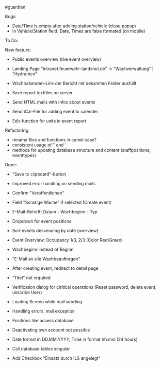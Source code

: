 #guardian

Bugs:

- Date/Time is empty after adding station/vehicle (close popup)
- In Vehicle/Station field: Date, Times are false formated (on mobile)


To Do: 


New feature:

- Public events overview (like event overview)

- Landing Page "intranet.feuerwehr-landshut.de" -> "Wachverwaltung" | "Hydranten"

- Wachhabenden-Link der Bericht mit bekannten Felder ausfüllt

- Save report textfiles on server

- Send HTML mails with infos about events
- Send iCal-File for adding event to calender

- Edit-function for units in event report


Refactoring: 

- rename files and functions in camel case?
- consistent usage of " and '
- methods for updating database structure and content (staffpositions, eventtypes)


Done: 

- "Save to clipboard"-button 
- Improved error handling on sending mails
- Confirm "Veröffentlichen"
- Field "Sonstige Wache" if selected (Create event)


- E-Mail-Betreff: Datum - Wachbeginn - Typ
- Dropdown for event positions


- Sort events descending by date (overview)
- Event Overview: Occupancy 1/3, 2/3 (Color Red/Green)
- Wachbeginn instead of Beginn
- "E-Mail an alle Wachbeauftragen"
- After creating event, redirect to detail page
- "Titel" not required


- Verification dialog for ciritical operations
	(Reset password, delete event, unscribe User)
- Loading Screen while mail sending
- Handling errors, mail exception
- Positions like access database
- Deactivating own account not possible
- Date format in DD.MM.YYYY, Time in format hh:mm (24 hours)
- Call database tables singular
- Add Checkbox "Einsatz durch ILS angelegt"

